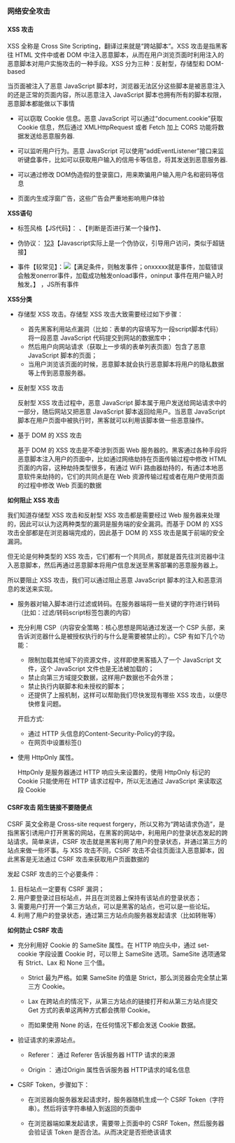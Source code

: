 ### 网络安全攻击

####  XSS 攻击

XSS 全称是 Cross Site Scripting，翻译过来就是“跨站脚本”。XSS 攻击是指黑客往 HTML 文件中或者 DOM 中注入恶意脚本，从而在用户浏览页面时利用注入的恶意脚本对用户实施攻击的一种手段。XSS 分为三种：反射型，存储型和 DOM-based

当页面被注入了恶意 JavaScript 脚本时，浏览器无法区分这些脚本是被恶意注入的还是正常的页面内容，所以恶意注入 JavaScript 脚本也拥有所有的脚本权限，恶意脚本都能做以下事情

* 可以窃取 Cookie 信息。恶意 JavaScript 可以通过“document.cookie”获取 Cookie 信息，然后通过 XMLHttpRequest 或者 Fetch 加上 CORS 功能将数据发送给恶意服务器.

* 可以监听用户行为。恶意 JavaScript 可以使用“addEventListener”接口来监听键盘事件，比如可以获取用户输入的信用卡等信息，将其发送到恶意服务器.

* 可以通过修改 DOM伪造假的登录窗口，用来欺骗用户输入用户名和密码等信息

* 页面内生成浮窗广告，这些广告会严重地影响用户体验

**XSS语句**

* 标签风格【JS代码】： <script>alert(1)</script>、<script>confirm(1)</script>【判断是否进行某一个操作】、<script>prompt(1)</script>

* 伪协议： <a href=Javascript:alert(1)>123</a>【Javascript实际上是一个伪协议，引导用户访问，类似于超链接】

* 事件【较常见】：<img src='图片路径' onerror=alert(1) />【满足条件，则触发事件；onxxxxx就是事件，加载错误会触发onerror事件，加载成功触发onload事件，oninput 事件在用户输入时触发。】 ，JS所有事件

**XSS分类**

* 存储型 XSS 攻击。存储型 XSS 攻击大致需要经过如下步骤：

    * 首先黑客利用站点漏洞（比如：表单的内容填写为一段script脚本代码）将一段恶意 JavaScript 代码提交到网站的数据库中；
    * 然后用户向网站请求（获取上一步填的表单列表页面）包含了恶意 JavaScript 脚本的页面；
    * 当用户浏览该页面的时候，恶意脚本就会执行恶意脚本将用户的隐私数据等上传到恶意服务器。

* 反射型 XSS 攻击

    反射型 XSS 攻击过程中，恶意 JavaScript 脚本属于用户发送给网站请求中的一部分，随后网站又把恶意 JavaScript 脚本返回给用户。当恶意 JavaScript 脚本在用户页面中被执行时，黑客就可以利用该脚本做一些恶意操作。

* 基于 DOM 的 XSS 攻击

    基于 DOM 的 XSS 攻击是不牵涉到页面 Web 服务器的。黑客通过各种手段将恶意脚本注入用户的页面中，比如通过网络劫持在页面传输过程中修改 HTML 页面的内容，这种劫持类型很多，有通过 WiFi 路由器劫持的，有通过本地恶意软件来劫持的，它们的共同点是在 Web 资源传输过程或者在用户使用页面的过程中修改 Web 页面的数据

**如何阻止 XSS 攻击**

我们知道存储型 XSS 攻击和反射型 XSS 攻击都是需要经过 Web 服务器来处理的，因此可以认为这两种类型的漏洞是服务端的安全漏洞。而基于 DOM 的 XSS 攻击全部都是在浏览器端完成的，因此基于 DOM 的 XSS 攻击是属于前端的安全漏洞。

但无论是何种类型的 XSS 攻击，它们都有一个共同点，那就是首先往浏览器中注入恶意脚本，然后再通过恶意脚本将用户信息发送至黑客部署的恶意服务器上。

所以要阻止 XSS 攻击，我们可以通过阻止恶意 JavaScript 脚本的注入和恶意消息的发送来实现。

* 服务器对输入脚本进行过滤或转码。在服务器端将一些关键的字符进行转码（比如：过滤/转码script标签包裹的内容）

* 充分利用 CSP（内容安全策略：核心思想是网站通过发送一个 CSP 头部，来告诉浏览器什么是被授权执行的与什么是需要被禁止的）。CSP 有如下几个功能：

    * 限制加载其他域下的资源文件，这样即使黑客插入了一个 JavaScript 文件，这个 JavaScript 文件也是无法被加载的；
    * 禁止向第三方域提交数据，这样用户数据也不会外泄；
    * 禁止执行内联脚本和未授权的脚本；
    * 还提供了上报机制，这样可以帮助我们尽快发现有哪些 XSS 攻击，以便尽快修复问题。

    开启方式:
    
    * 通过 HTTP 头信息的Content-Security-Policy的字段。
    * 在网页中设置<meta>标签(<meta http-equiv="Content-Security-Policy" content="script-src 'self'; object-src 'none'; style-src cdn.example.org third-party.org; child-src https:">)

* 使用 HttpOnly 属性。

    HttpOnly 是服务器通过 HTTP 响应头来设置的，使用 HttpOnly 标记的 Cookie 只能使用在 HTTP 请求过程中，所以无法通过 JavaScript 来读取这段 Cookie

#### CSRF攻击  陌生链接不要随便点

CSRF 英文全称是 Cross-site request forgery，所以又称为“跨站请求伪造”，是指黑客引诱用户打开黑客的网站，在黑客的网站中，利用用户的登录状态发起的跨站请求。简单来讲，CSRF 攻击就是黑客利用了用户的登录状态，并通过第三方的站点来做一些坏事。与 XSS 攻击不同，CSRF 攻击不会往页面注入恶意脚本，因此黑客是无法通过 CSRF 攻击来获取用户页面数据的

发起 CSRF 攻击的三个必要条件：

1. 目标站点一定要有 CSRF 漏洞；
2. 用户要登录过目标站点，并且在浏览器上保持有该站点的登录状态；
3. 需要用户打开一个第三方站点，可以是黑客的站点，也可以是一些论坛。
4. 利用了用户的登录状态，通过第三方站点向服务器发起请求（比如转账等）

**如何防止 CSRF 攻击**

* 充分利用好 Cookie 的 SameSite 属性。在 HTTP 响应头中，通过 set-cookie 字段设置 Cookie 时，可以带上 SameSite 选项。SameSite 选项通常有 Strict、Lax 和 None 三个值。

    * Strict 最为严格。如果 SameSite 的值是 Strict，那么浏览器会完全禁止第三方 Cookie。

    * Lax 在跨站点的情况下，从第三方站点的链接打开和从第三方站点提交 Get 方式的表单这两种方式都会携带 Cookie。

    * 而如果使用 None 的话，在任何情况下都会发送 Cookie 数据。

* 验证请求的来源站点。

    * Referer： 通过 Referer 告诉服务器 HTTP 请求的来源
    
    * Origin ： 通过Origin 属性告诉服务器 HTTP请求的域名信息


* CSRF Token，步骤如下：

    * 在浏览器向服务器发起请求时，服务器随机生成一个 CSRF Token（字符串）。然后将该字符串植入到返回的页面中

    * 在浏览器端如果发起请求，需要带上页面中的 CSRF Token，然后服务器会验证该 Token 是否合法。从而决定是否拒绝该请求








